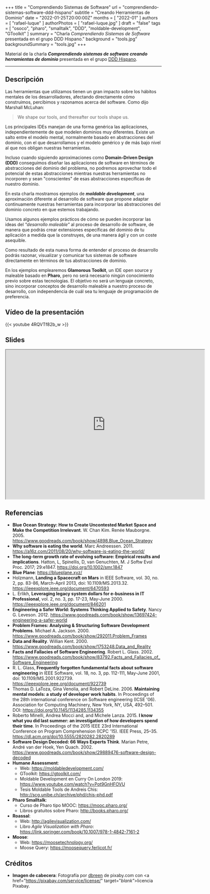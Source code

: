 +++
title = "Comprendiendo Sistemas de Software"
url = "comprendiendo-sistemas-software-ddd-hispano"
subtitle = "Creando Herramientas de Dominio"
date = "2022-01-25T20:00:00Z"
months = [ "2022-01" ]
authors = [ "rafael-luque" ]
authorPhotos = [ "rafael-luque.jpg" ]
draft = "false"
tags = [ "osoco", "pharo", "smalltalk", "DDD", "moldable-development", "GToolkit" ]
summary = "Charla *Comprendiendo Sistemas de Software* presentada en el grupo DDD Hispano."
background = "tools.jpg"
backgroundSummary = "tools.jpg"
+++

Material de la charla ***Comprendiendo sistemas de software creando herramientas de dominio*** presentada en el grupo [DDD Hispano](https://www.meetup.com/dddhispano/events/282381711/).

<hr class="section-divider"/>

## Descripción

Las herramientas que utilizamos tienen un gran impacto sobre los hábitos mentales de los desarrolladores, afectando directamente cómo construimos, percibimos y razonamos acerca del software. Como dijo Marshall McLuhan: 

<blockquote>We shape our tools, and thereafter our tools shape us.</blockquote>

Los principales IDEs manejan de una forma genérica las aplicaciones, independientemente de que modelen dominios muy diferentes. Existe un salto entre el modelo mental, normalmente basado en abstracciones del dominio, con el que desarrollamos y el modelo genérico y de más bajo nivel al que nos obligan nuestras herramientas.

Incluso cuando siguiendo aproximaciones como **Domain-Driven Design (DDD)** conseguimos diseñar las aplicaciones de software en términos de abstracciones del dominio del problema, no podremos aprovechar todo el potencial de estas abstracciones mientras nuestras herramientas no incorporen y sean "conscientes" de esas abstracciones específicas de nuestro dominio.

En esta charla mostramos ejemplos de ***moldable development***, una aproximación diferente al desarrollo de software que propone adaptar continuamente nuestras herramientas para incorporar las abstracciones del dominio concreto en que estemos trabajando.

Usamos algunos ejemplos prácticos de cómo se pueden incorporar las ideas del *"desarrollo maleable"* al proceso de desarrollo de software, de manera que podrás crear extensiones específicas del dominio de tu aplicación a medida que la construyes, de una manera ágil y con un coste asequible.

Como resultado de esta nueva forma de entender el proceso de desarrollo podrás razonar, visualizar y comunicar tus sistemas de software directamente en términos de tus abstracciones de dominio.

En los ejemplos emplearemos **Glamorous Toolkit**, un IDE open source y maleable basado en **Pharo**, pero no será necesario ningún conocimiento previo sobre estas tecnologías. El objetivo no será un lenguaje concreto, sino incorporar conceptos de desarrollo maleable a nuestro proceso de desarrollo, con independencia de cuál sea tu lenguaje de programación de preferencia.

## Vídeo de la presentación

{{< youtube 4RQVTf82b_w >}}

## Slides

<iframe src="https://drive.google.com/file/d/1-0Zh7HFiKgmhP2Rtq5jVnq3LMEhzK09J/preview" width="640" height="480" allow="autoplay"></iframe>

## Referencias

* **Blue Ocean Strategy: How to Create Uncontested Market Space and Make the Competition Irrelevant**. W. Chan Kim. Renée Mauborgne. 2005. https://www.goodreads.com/book/show/4898.Blue_Ocean_Strategy
* **Why software is eating the world**. Marc Andreessen. 2011. https://a16z.com/2011/08/20/why-software-is-eating-the-world/
* **The long-term growth rate of evolving software: Empirical results and implications**. Hatton, L, Spinellis, D, van Genuchten, M. J Softw Evol Proc. 2017; 29:e1847. https://doi.org/10.1002/smr.1847
* **Blue Plane**: https://blueplane.xyz/
* Holzmann, **Landing a Spacecraft on Mars** in IEEE Software, vol. 30, no. 2, pp. 83-86, March-April 2013, doi: 10.1109/MS.2013.32. https://ieeexplore.ieee.org/document/6470593
* L. Erlikh, **Leveraging legacy system dollars for e-business in IT Professional**, vol. 2, no. 3, pp. 17-23, May-June 2000. https://ieeexplore.ieee.org/document/846201
* **Engineering a Safer World: Systems Thinking Applied to Safety**. Nancy G.
Leveson. 2012. https://www.goodreads.com/book/show/13697424-engineering-a-safer-world
* **Problem Frames: Analysing & Structuring Software Development Problems**. Michael A. Jackson. 2000. https://www.goodreads.com/book/show/292011.Problem_Frames
* **Data and Reality**. Willian Kent. 2000. https://www.goodreads.com/book/show/1753248.Data_and_Reality
* **Facts and Fallacies of Software Engineering**. Robert L. Glass. 2002. https://www.goodreads.com/book/show/83792.Facts_and_Fallacies_of_Software_Engineering
* R. L. Glass, **Frequently forgotten fundamental facts about software
engineering** in IEEE Software, vol. 18, no. 3, pp. 112-111, May-June 2001, doi:
10.1109/MS.2001.922739. https://ieeexplore.ieee.org/document/922739
* Thomas D. LaToza, Gina Venolia, and Robert DeLine. 2006. **Maintaining
mental models: a study of developer work habits**. In Proceedings of the
28th international conference on Software engineering (ICSE '06).
Association for Computing Machinery, New York, NY, USA, 492–501. DOI:
https://doi.org/10.1145/1134285.1134355
* Roberto Minelli, Andrea Mocci and, and Michele Lanza. 2015. **I know what
you did last summer: an investigation of how developers spend their time**.
In Proceedings of the 2015 IEEE 23rd International Conference on Program
Comprehension (ICPC '15). IEEE Press, 25–35.
https://dl.acm.org/doi/10.5555/2820282.2820289
* **Software Design Decoded: 66 Ways Experts Think**. Marian Petre, André van
der Hoek, Yen Quach. 2002. https://www.goodreads.com/book/show/29889476-software-design-decoded
* **Humane Assessment**:
  * Web: https://moldabledevelopment.com/
  * GToolkit: https://gtoolkit.com/
  * Moldable Development en Curry On London 2019: https://www.youtube.com/watch?v=Pot9GnHFOVU
  * Tesis Moldable Tools de Andreis Chis: http://scg.unibe.ch/archive/phd/chis-phd.pdf
* **Pharo Smalltalk**:
  * Curso de Pharo tipo MOOC: https://mooc.pharo.org/
  * Libros gratuitos sobre Pharo: http://books.pharo.org/
* **Roassal**:
  * Web: http://agilevisualization.com/
  * Libro *Agile Visualization with Pharo*: https://link.springer.com/book/10.1007/978-1-4842-7161-2
* **Moose**:
  * Web: https://moosetechnology.org/
  * Moose Query: https://moosequery.ferlicot.fr/
  



## Créditos

- **Imagen de cabecera**: Fotografía por <a href="https://pixabay.com/photos/tools-awl-pliers-antique-equipment-1083796/" target="_blank">dbreen</a> de pixaby.com con  <a href="https://pixabay.com/service/license/" target="_blank"_>licencia Pixabay</a>.


